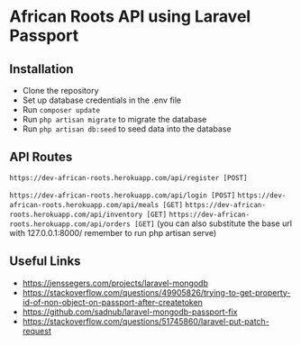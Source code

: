 # African Roots API using Laravel Passport

## Installation

 - Clone the repository
 - Set up database credentials in the .env file
 - Run ```composer update```
 - Run ```php artisan migrate``` to migrate the database
 - Run ```php artisan db:seed``` to seed data into the database

## API Routes

```https://dev-african-roots.herokuapp.com/api/register [POST]```

```https://dev-african-roots.herokuapp.com/api/login [POST]```
```https://dev-african-roots.herokuapp.com/api/meals [GET]```
```https://dev-african-roots.herokuapp.com/api/inventory [GET]```
```https://dev-african-roots.herokuapp.com/api/orders [GET]```
(you can also substitute the base url with 127.0.0.1:8000/ remember to run php artisan serve)

## Useful Links

- https://jenssegers.com/projects/laravel-mongodb
- https://stackoverflow.com/questions/49905826/trying-to-get-property-id-of-non-object-on-passport-after-createtoken
- https://github.com/sadnub/laravel-mongodb-passport-fix
- https://stackoverflow.com/questions/51745860/laravel-put-patch-request
